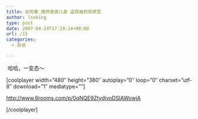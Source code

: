 ```yaml
---
title: 女同事_竟然是男儿身 盗窃被抓现原型
author: lsvking
type: post
date: 2007-04-24T17:19:14+00:00
url: /15
categories:
  - 杂谈

---
```

 哈哈，一变态～

[coolplayer width=&#8221;480&#8243; height=&#8221;380&#8243; autoplay=&#8221;0&#8243; loop=&#8221;0&#8243; charset=&#8221;utf-8&#8243; download=&#8221;1&#8243; mediatype=&#8221;&#8221;]
  
http://www.6rooms.com/p/0qNQE9ZtydjvoDSlAWowjA
  
[/coolplayer]